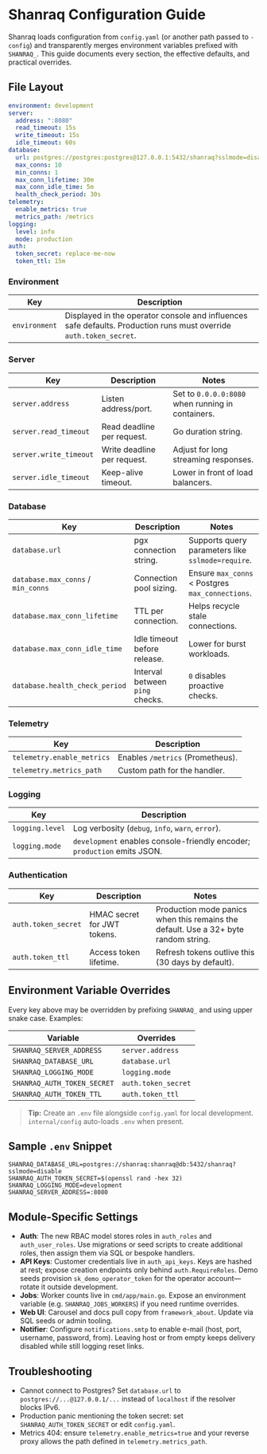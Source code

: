 # Shanraq Configuration Guide

Shanraq loads configuration from `config.yaml` (or another path passed to `-config`) and transparently merges environment variables prefixed with `SHANRAQ_`. This guide documents every section, the effective defaults, and practical overrides.

## File Layout

```yaml
environment: development
server:
  address: ":8080"
  read_timeout: 15s
  write_timeout: 15s
  idle_timeout: 60s
database:
  url: postgres://postgres:postgres@127.0.0.1:5432/shanraq?sslmode=disable
  max_conns: 10
  min_conns: 1
  max_conn_lifetime: 30m
  max_conn_idle_time: 5m
  health_check_period: 30s
telemetry:
  enable_metrics: true
  metrics_path: /metrics
logging:
  level: info
  mode: production
auth:
  token_secret: replace-me-now
  token_ttl: 15m
```

### Environment

| Key | Description |
| --- | ----------- |
| `environment` | Displayed in the operator console and influences safe defaults. Production runs must override `auth.token_secret`. |

### Server

| Key | Description | Notes |
| --- | ----------- | ----- |
| `server.address` | Listen address/port. | Set to `0.0.0.0:8080` when running in containers. |
| `server.read_timeout` | Read deadline per request. | Go duration string. |
| `server.write_timeout` | Write deadline per request. | Adjust for long streaming responses. |
| `server.idle_timeout` | Keep-alive timeout. | Lower in front of load balancers. |

### Database

| Key | Description | Notes |
| --- | ----------- | ----- |
| `database.url` | pgx connection string. | Supports query parameters like `sslmode=require`. |
| `database.max_conns` / `min_conns` | Connection pool sizing. | Ensure `max_conns` < Postgres `max_connections`. |
| `database.max_conn_lifetime` | TTL per connection. | Helps recycle stale connections. |
| `database.max_conn_idle_time` | Idle timeout before release. | Lower for burst workloads. |
| `database.health_check_period` | Interval between `ping` checks. | `0` disables proactive checks. |

### Telemetry

| Key | Description |
| --- | ----------- |
| `telemetry.enable_metrics` | Enables `/metrics` (Prometheus). |
| `telemetry.metrics_path` | Custom path for the handler. |

### Logging

| Key | Description |
| --- | ----------- |
| `logging.level` | Log verbosity (`debug`, `info`, `warn`, `error`). |
| `logging.mode` | `development` enables console-friendly encoder; `production` emits JSON. |

### Authentication

| Key | Description | Notes |
| --- | ----------- | ----- |
| `auth.token_secret` | HMAC secret for JWT tokens. | Production mode panics when this remains the default. Use a 32+ byte random string. |
| `auth.token_ttl` | Access token lifetime. | Refresh tokens outlive this (30 days by default). |

## Environment Variable Overrides

Every key above may be overridden by prefixing `SHANRAQ_` and using upper snake case. Examples:

| Variable | Overrides |
| -------- | --------- |
| `SHANRAQ_SERVER_ADDRESS` | `server.address` |
| `SHANRAQ_DATABASE_URL` | `database.url` |
| `SHANRAQ_LOGGING_MODE` | `logging.mode` |
| `SHANRAQ_AUTH_TOKEN_SECRET` | `auth.token_secret` |
| `SHANRAQ_AUTH_TOKEN_TTL` | `auth.token_ttl` |

> **Tip:** Create an `.env` file alongside `config.yaml` for local development. `internal/config` auto-loads `.env` when present.

## Sample `.env` Snippet

```
SHANRAQ_DATABASE_URL=postgres://shanraq:shanraq@db:5432/shanraq?sslmode=disable
SHANRAQ_AUTH_TOKEN_SECRET=$(openssl rand -hex 32)
SHANRAQ_LOGGING_MODE=development
SHANRAQ_SERVER_ADDRESS=:8080
```

## Module-Specific Settings

- **Auth**: The new RBAC model stores roles in `auth_roles` and `auth_user_roles`. Use migrations or seed scripts to create additional roles, then assign them via SQL or bespoke handlers.
- **API Keys**: Customer credentials live in `auth_api_keys`. Keys are hashed at rest; expose creation endpoints only behind `auth.RequireRoles`. Demo seeds provision `sk_demo_operator_token` for the operator account—rotate it outside development.
- **Jobs**: Worker counts live in `cmd/app/main.go`. Expose an environment variable (e.g. `SHANRAQ_JOBS_WORKERS`) if you need runtime overrides.
- **Web UI**: Carousel and docs pull copy from `framework_about`. Update via SQL seeds or admin tooling.
- **Notifier**: Configure `notifications.smtp` to enable e-mail (host, port, username, password, from). Leaving host or from empty keeps delivery disabled while still logging reset links.

## Troubleshooting

- Cannot connect to Postgres? Set `database.url` to `postgres://...@127.0.0.1/...` instead of `localhost` if the resolver blocks IPv6.
- Production panic mentioning the token secret: set `SHANRAQ_AUTH_TOKEN_SECRET` or edit `config.yaml`.
- Metrics 404: ensure `telemetry.enable_metrics=true` and your reverse proxy allows the path defined in `telemetry.metrics_path`.
